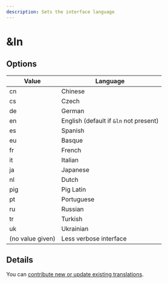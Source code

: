 ```yaml
---
description: Sets the interface language
---
```


# \&ln

## Options

| Value            | Language                               |
| ---------------- | -------------------------------------- |
| cn               | Chinese                                |
| cs               | Czech                                  |
| de               | German                                 |
| en               | English (default if `&ln` not present) |
| es               | Spanish                                |
| eu               | Basque                                 |
| fr               | French                                 |
| it               | Italian                                |
| ja               | Japanese                               |
| nl               | Dutch                                  |
| pig              | Pig Latin                              |
| pt               | Portuguese                             |
| ru               | Russian                                |
| tr               | Turkish                                |
| uk               | Ukrainian                              |
| (no value given) | Less verbose interface                 |

## Details

You can [contribute new or update existing translations](https://github.com/steveseguin/obsninja/tree/master/translations).
